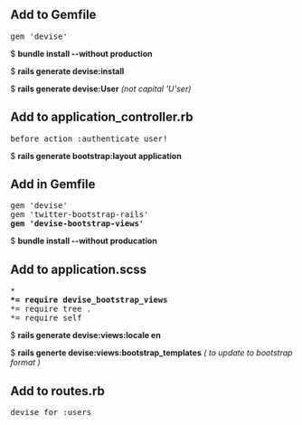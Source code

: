 <h2>Add to Gemfile</h2>

<pre>
gem 'devise' 
</pre>

$ <b>bundle install --without production</b>

$ <b>rails generate devise:install</b>

$ <b> rails generate devise:User</b> <em>(not capital 'U'ser)</em>

<h2>Add to application_controller.rb</h2>

<pre>
before_action :authenticate_user!
</pre>

$ <b>rails generate bootstrap:layout application</b>

<h2>Add in Gemfile</h2>

<pre>
gem 'devise'
gem 'twitter-bootstrap-rails'
<b>gem 'devise-bootstrap-views'</b>
</pre>

$ <b>bundle install --without producation</b>

<h2>Add to application.scss</h2>

<pre>
*
<b>*= require devise_bootstrap_views</b>
*= require tree .
*= require self
</pre>

$ <b>rails generate devise:views:locale en</b>

$ <b>rails generte devise:views:bootstrap_templates</b>  <em>( to update to bootstrap format )</em>

<h2>Add to routes.rb</h2>

<pre>
devise_for :users
</pre>
